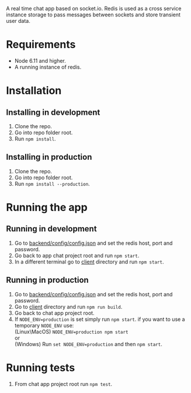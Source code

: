 A real time chat app based on socket.io.
Redis is used as a cross service instance storage to pass messages between sockets and store transient user data.

# Requirements

- Node 6.11 and higher.
- A running instance of redis.

# Installation
## Installing in development
1. Clone the repo.
2. Go into repo folder root.
3. Run ```npm install```.

## Installing in production
1. Clone the repo.
2. Go into repo folder root.
3. Run ```npm install --production```.

# Running the app
## Running in development
1. Go to [backend/config/config.json](backend/config/config.json) and set the redis host, port and password.
2. Go back to app chat project root and run ```npm start```.
2. In a different terminal go to [client](client) directory and run ```npm start```.

## Running in production
1. Go to [backend/config/config.json](backend/config/config.json) and set the redis host, port and password.
2. Go to [client](client) directory and run ```npm run build```.
3. Go back to chat app project root.
4. If ```NODE_ENV=production``` is set simply run ```npm start```.
if you want to use a temporary ```NODE_ENV``` use:<br/>
(Linux\MacOS) ```NODE_ENV=production npm start```<br/>
or<br/>
(Windows) Run ```set NODE_ENV=production``` and then ```npm start```.

# Running tests
1. From chat app project root run ```npm test```.
